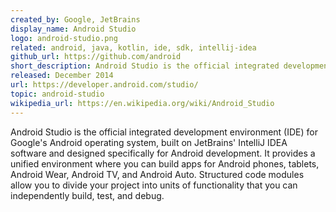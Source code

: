 ```yaml
---
created_by: Google, JetBrains
display_name: Android Studio
logo: android-studio.png
related: android, java, kotlin, ide, sdk, intellij-idea
github_url: https://github.com/android
short_description: Android Studio is the official integrated development environment (IDE) for Google's Android operating system.
released: December 2014
url: https://developer.android.com/studio/
topic: android-studio
wikipedia_url: https://en.wikipedia.org/wiki/Android_Studio
---
```

Android Studio is the official integrated development environment (IDE) for Google's Android operating system, built on JetBrains' IntelliJ IDEA software and designed specifically for Android development. It provides a unified environment where you can build apps for Android phones, tablets, Android Wear, Android TV, and Android Auto. Structured code modules allow you to divide your project into units of functionality that you can independently build, test, and debug.
